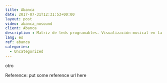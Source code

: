 ```yaml
---
title: Abanca
date: 2017-07-31T12:31:53+00:00
layout: post
video: abanca_nosound
client: Abanca
description : Matriz de leds programables. Visualización musical en la fachada de un edificio mediante sistema de iluminación personalizado.
lang: es
ref: abanca
categories:
  - Uncategorized
---
```


otro

<p class="reference">Reference: put some reference url here</p>
